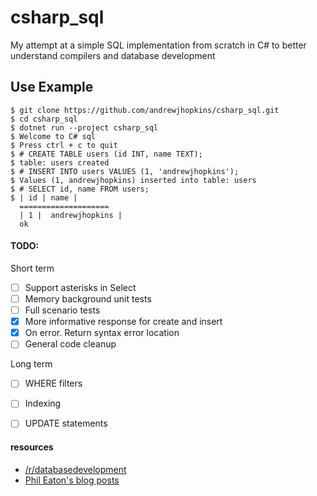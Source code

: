 # csharp_sql

My attempt at a simple SQL implementation from scratch in C# to better understand compilers and database development


## Use Example
```
$ git clone https://github.com/andrewjhopkins/csharp_sql.git
$ cd csharp_sql
$ dotnet run --project csharp_sql
$ Welcome to C# sql
$ Press ctrl + c to quit
$ # CREATE TABLE users (id INT, name TEXT);
$ table: users created
$ # INSERT INTO users VALUES (1, 'andrewjhopkins');
$ Values (1, andrewjhopkins) inserted into table: users
$ # SELECT id, name FROM users;
$ | id | name |
  ====================
  | 1 |  andrewjhopkins |
  ok
```

#### TODO:
Short term
- [ ] Support asterisks in Select
- [ ] Memory background unit tests
- [ ] Full scenario tests
- [x] More informative response for create and insert
- [x] On error. Return syntax error location
- [ ] General code cleanup

Long term
- [ ] WHERE filters
- [ ] Indexing
- [ ] UPDATE statements


#### resources
- [/r/databasedevelopment](https://www.reddit.com/r/databasedevelopment)
- [Phil Eaton's blog posts](https://notes.eatonphil.com/tags/databases.html)
